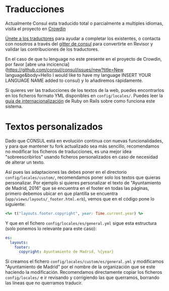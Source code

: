 # Traducciones

Actualmente Consul esta traducido total o parcialmente a multiples idiomas, visita el proyecto en [Crowdin](https://crowdin.com/project/consul)

[Únete a los traductores](https://crwd.in/consul) para ayudar a completar los existentes, o contacta con nosotros a través del [gitter de consul](https://gitter.im/consul/consul) para convertirte en Revisor y validar las contribuciones de los traductores.

En el caso de que tu lenguage no este presente en el proyecto de Crowdin, por favor [abre una incicencia](https://github.com/consul/consul/issues/new?title=New language&body=Hello I would like to have my language INSERT YOUR LANGUAGE NAME added to consul) y lo añadiremos rápidamente.

Si quieres ver las traducciones de los textos de la web, puedes encontrarlos en los ficheros formato YML disponibles en `config/locales/`. Puedes leer la [guía de internacionalización](http://guides.rubyonrails.org/i18n.html) de Ruby on Rails sobre como funciona este sistema.

# Textos personalizados

Dado que CONSUL está en evolución continua con nuevas funcionalidades, y para que mantener tu fork actualizado sea más sencillo, recomendamos no modificar los ficheros de traducciones, es una mejor idea "sobreescribirlos" usando ficheros personalizados en caso de necesidad de alterar un texto.

Así pues las adaptaciones las debes poner en el directorio `config/locales/custom/`, recomendamos poner solo los textos que quieras personalizar. Por ejemplo si quieres personalizar el texto de "Ayuntamiento de Madrid, 2016" que se encuentra en el footer en todas las páginas, primero debemos ubicar en que plantilla se encuentra (`app/views/layouts/_footer.html.erb`), vemos que en el código pone lo siguiente:

```ruby
<%= t("layouts.footer.copyright", year: Time.current.year) %>
```

Y que en el fichero `config/locales/es/general.yml` sigue esta estructura (solo ponemos lo relevante para este caso):

```yml
es:
  layouts:
    footer:
      copyright: Ayuntamiento de Madrid, %{year}

```

Si creamos el fichero `config/locales/custom/es/general.yml` y modificamos "Ayuntamiento de Madrid" por el nombre de la organización que se este haciendo la modificación. Recomendamos directamente copiar los ficheros `config/locales/` e ir revisando y corrigiendo las que querramos, borrando las líneas que no querramos traducir.
